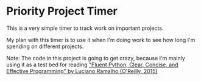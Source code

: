 # Priority Project Timer

This is a very simple timer to track work on important projects.

My plan with this timer is to use it when I'm doing work to see how long I'm spending on different projects.

Note: The code in this project is going to get crazy, because I'm mainly using it as a test
bed for reading ["Fluent Python, Clear, Concise, and Effective Programming" by Luciano Ramalho (O'Reilly, 2015)](https://www.google.co.uk/books/edition/Fluent_Python/H1SXzQEACAAJ?hl=en)
